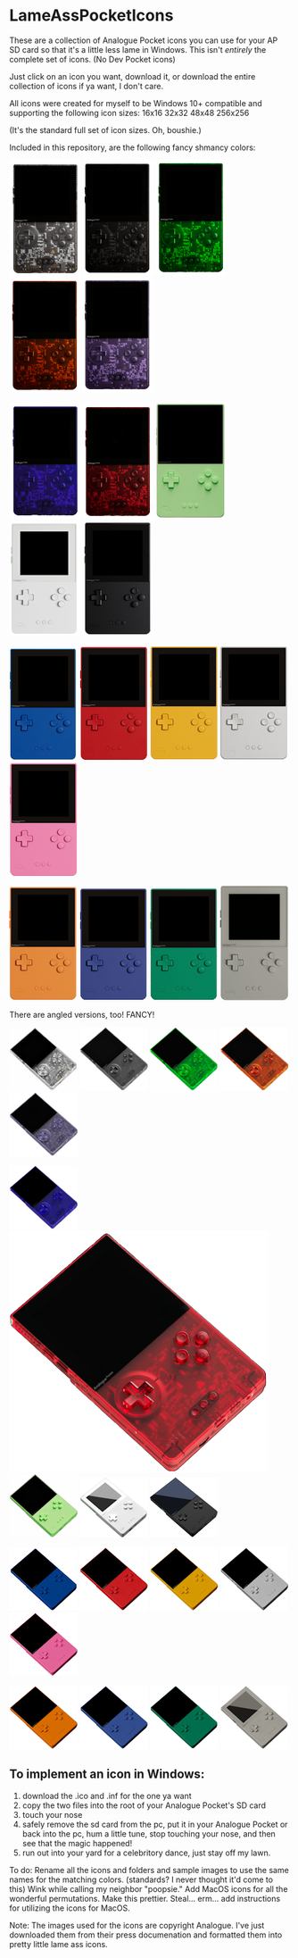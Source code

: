# LameAssPocketIcons
These are a collection of Analogue Pocket icons you can use for your AP SD card so that it's a little less lame in Windows. This isn't _entirely_ the complete set of icons. (No Dev Pocket icons)

Just click on an icon you want, download it, or download the entire collection of icons if ya want, I don't care. 

All icons were created for myself to be Windows 10+ compatible and supporting the following icon sizes:
16x16
32x32
48x48
256x256

(It's the standard full set of icon sizes. Oh, boushie.)

Included in this repository, are the following fancy shmancy colors:

![clear](/images/clear.png) ![smoke](/images/smoke.png) ![tgreen](/images/tgreen.png) ![torange](/images/torange.png) ![tpurple](/images/tpurple.png)

![tblue](/images/tblue.png) ![tred](/images/tred.png) ![glow](/images/glow.png) ![white](/images/white.png) ![black](/images/black.png)

![blue](/images/blue.PNG)   ![red](/images/red.PNG)   ![yellow](/images/yellow.PNG)   ![silver](/images/silver.PNG)   ![pink](/images/pink.PNG)

![orange](/images/orange.PNG)   ![indigo](/images/indigo.PNG)   ![green](/images/green.PNG)   ![dev](/images/DevPreview.PNG)

There are angled versions, too! FANCY!

![angledClear](/images/cleara.PNG) ![angledSmoke](/images/smokea.PNG) ![angledTransparentGreen](/images/tgreena.PNG) ![angledTransparentOrange](/images/torangea.PNG) ![angledTransparentPurple](/images/tpurplea.PNG)

![angledTransparentBlue](/images/tbluea.PNG) ![angledTransparentRed](/images/treda.PNG) ![angledGlowy](/images/glowya.PNG) ![angledWhite](/images/whitea.PNG) ![angledBlack](/images/blacka.PNG) 

![angledBlue](/images/bluea.PNG) ![angledRed](/images/reda.PNG) ![angledYellow](/images/yellowa.PNG) ![angledSilver](/images/silvera.PNG) ![angledPink](/images/pinka.PNG) 

![angledOrange](/images/orangea.PNG) ![angledIndigo](/images/indigoa.PNG) ![angledGreen](/images/greena.PNG) ![angledDev](/images/devapreview.png)

## To implement an icon in Windows:
1. download the .ico and .inf for the one ya want
2. copy the two files into the root of your Analogue Pocket's SD card
3. touch your nose
4. safely remove the sd card from the pc, put it in your Analogue Pocket or back into the pc, hum a little tune, stop touching your nose, and then see that the magic happened!
5. run out into your yard for a celebritory dance, just stay off my lawn.

To do: 	Rename all the icons and folders and sample images to use the same names for the matching colors. (standards? I never thought it'd come to this) Wink while calling my neighbor "poopsie."
		Add MacOS icons for all the wonderful permutations.
		Make this prettier.
		Steal... erm... add instructions for utilizing the icons for MacOS.

Note: The images used for the icons are copyright Analogue. I've just downloaded them from their press documenation and formatted them into pretty little lame ass icons.
